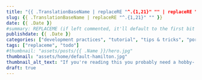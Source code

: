 ```yaml
---
title: "{{ .TranslationBaseName | replaceRE "^.{1,21}" "" | replaceRE "-" " " | title }}"
slug: {{ .TranslationBaseName | replaceRE "^.{1,21}" "" }}
date: {{ .Date }}
#summary: REPLACEME (if left commented, it'll default to the first bit of the content itself)
publishdate: {{ .Date }}
categories: ["development practices", "tutorial", "tips & tricks", "portfolio"]
tags: ["replaceme", "todo"]
#thumbnail: "assets/posts/{{ .Name }}/hero.jpg"
thumbnail: "assets/home/default-hamilton.jpg"
thumbnail_alt_text: "If you're reading this you probably need a hobby- have you considered DnD?"
draft: true
---
```

